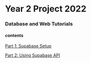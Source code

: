 # Year 2 Project 2022

### Database and Web Tutorials

#### contents

[Part 1: Supabase Setup](./1.Database_Setup_Supabase.md)

[Part 2: Using Supabase API](./2.Using_The_Supabase_API.md)



